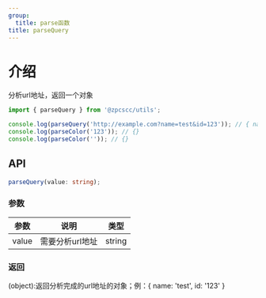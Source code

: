 ```yaml
---
group:
  title: parse函数
title: parseQuery
---
```


# 介绍

分析url地址，返回一个对象

```js
import { parseQuery } from '@zpcscc/utils';

console.log(parseQuery('http://example.com?name=test&id=123')); // { name: 'test', id: '123' };
console.log(parseColor('123')); // {}
console.log(parseColor('')); // {}
```

## API

```typescript
parseQuery(value: string);
```

### 参数

| 参数  | 说明            | 类型   |
| ----- | --------------- | ------ |
| value | 需要分析url地址 | string |

### 返回

(object):返回分析完成的url地址的对象；例：{ name: 'test', id: '123' }
